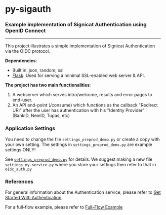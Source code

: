 # py-sigauth
### Example implementation of Signicat Authentication using OpenID Connect

---

This project illustrates a simple implementation of Signicat Authentication via the OIDC protocol.



**Dependencies**:

* Built in: json, random, ssl
* [Flask](http://flask.pocoo.org/): Used for serving a minimal SSL-enabled web server & API.

**The project has two main functionalities**:

1. A webserver which serves intro/welcome, results and error pages to end-user.
2. An API end-point (/consume) which functions as the callback "Redirect URI" after the user has authentication with his "Identity Provider" (BankID, NemID, Tupas, etc)

### Application Settings
You need to change the file ```settings_preprod_demo.py``` or create a copy with your own setting. The settings in ```settings_preprod_demo.py``` are example settings ONLY!

See [```settings_preprod_demo.py```](./settings_preprod_demo.py) for details. We suggest making a new file ```settings_my-service.py``` where you store your settings then refer to that in ```oidc_auth.py```

### References
For general information about the Authentication service, please refer to [Get Started With Authentication](https://developer.signicat.com/documentation/authentication/get-started-with-authentication/)

For a full-flow example, please refer to [Full-Flow Example](https://developer.signicat.com/documentation/authentication/protocols/openid-connect/full-flow-example/)
